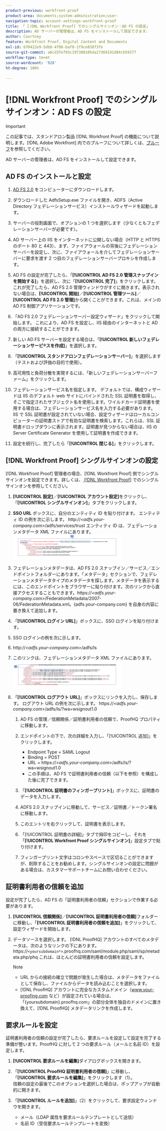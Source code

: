 ```yaml
---
product-previous: workfront-proof
product-area: documents;system-administration;user-
navigation-topic: account-settings-workfront-proof
title: 「 [!DNL Workfront Proof] でのシングルサインオン：AD FS の設定」
description: AD サーバーの管理者は、AD FS をインストールして設定できます。
author: Courtney
feature: Workfront Proof, Digital Content and Documents
exl-id: 670422e9-5db8-4f06-baf8-1f9ce83873fe
source-git-commit: a6cd3fe793c197308105da27369191d84cb59377
workflow-type: tm+mt
source-wordcount: '928'
ht-degree: 100%

---
```


# [!DNL Workfront Proof] でのシングルサインオン：AD FS の設定

>[!IMPORTANT]
>
>この記事では、スタンドアロン製品 [!DNL Workfront Proof] の機能について説明します。[!DNL Adobe Workfront] 内でのプルーフについて詳しくは、[プルーフ](../../../review-and-approve-work/proofing/proofing.md)を参照してください。

AD サーバーの管理者は、AD FS をインストールして設定できます。

## AD FS のインストールと設定

1. [AD FS 2.0](http://www.microsoft.com/en-us/download/details.aspx?id=10909) をコンピューターにダウンロードします。
1. ダウンロードした AdfsSetup.exe ファイルを開き、ADFS（Active Directory フェデレーションサービス）インストールウィザードを起動します。
1. サーバーの役割画面で、オプションの 1 つを選択します（少なくともフェデレーションサーバーが必要です）。
1. AD サーバー上の IIS をインターネットに公開しない場合（HTTP と HTTPS のポート 80 と 443）、まず、ファイアウォールの背後にフェデレーションサーバーを設定し、次に、ファイアウォールを介してフェデレーションサーバーに要求を渡す 2 つ目のフェデレーションサーバープロキシを作成します。
1. AD FS の設定が完了したら、「**[!UICONTROL AD FS 2.0 管理スナップインを開始する]**」を選択し、次に「**[!UICONTROL 完了]**」をクリックします。これが完了したら、AD FS 2.0 管理ウィンドウがすぐに開きます。表示されない場合は、**[!UICONTROL 開始]**／**[!UICONTROL 管理ツール]**／**[!UICONTROL AD FS 2.0 管理]**&#x200B;から開くことができます。これは、メインの AD FS 制御アプリケーションです。

1. 「AD FS 2.0 フェデレーションサーバー設定ウィザード」をクリックして開始します。
これにより、AD FS を設定し、IIS 経由のインターネットと AD の両方に接続することができます。
1. 新しい AD FS サーバーを設定する場合は、「**[!UICONTROL 新しいフェデレーションサービ®スを作成]**」を選択します。
1. 「**[!UICONTROL スタンドアロンフェデレーションサーバー]**」を選択します（テストおよび評価の目的で使用）。

1. 高可用性と負荷分散を実現するには、「新しいフェデレーションサーバーファーム」をクリックします。
1. フェデレーションサービス名を指定します。
デフォルトでは、構成ウィザードは IIS のデフォルト web サイトにバインドされた SSL 証明書を取得し、そこで指定されたサブジェクト名を使用します。ワイルドカード証明書を使用する場合は、フェデレーションサービス名を入力する必要があります。
IIS で SSL 証明書が設定されていない場合、設定ウィザードはローカルコンピューターの証明書ストアで有効な証明書を検索します。これらは、SSL 証明書ドロップダウンに表示されます。証明書が見つからない場合は、IIS の Server Certificate Generator を使用して証明書を作成できます。

1. 設定を続行し、完了したら「**[!UICONTROL 閉じる]**」をクリックします。

## [!DNL Workfront Proof] シングルサインオンの設定

[!DNL Workfront Proof] 管理者の場合、[!DNL Workfront Proof] 側でシングルサインオンを設定できます。詳しくは、[ [!DNL Workfront Proof]](../../../workfront-proof/wp-acct-admin/managing-security/single-sign-on-overview.md) でのシングルサインオンを参照してください。

1. **[!UICONTROL 設定]**／**[!UICONTROL アカウント設定]**&#x200B;をクリックし、「**[!UICONTROL シングルサインオン]**」タブをクリックします。

1. **SSO URL** ボックスに、自分のエンティティ ID を貼り付けます。
エンティティ ID の例を次に示します。
http://*&lt;adfs.your-company.com>*/adfs/services/trust
エンティティ ID は、フェデレーションメタデータ XML ファイルにあります。
   ![ProofHQ_configuration_02.png](assets/proofhq-configuration-02-350x80.png)

1. フェデレーションメタデータは、AD FS 2.0 スナップイン／サービス／エンドポイントフォルダーにあります。「メタデータ」セクションで、フェデレーションメタデータタイプのメタデータを探します。メタデータを表示するには、このエンドポイントをブラウザーに貼り付けます。次のリンクから直接アクセスすることもできます。https://*&lt;adfs.your-company.com>*/FederationMetadata/2007-06/FederationMetadata.xml。{adfs.your-company.com} を自身の内容に置き換えて追加します。
1. 「**[!UICONTROL ログイン URL]**」ボックスに、SSO ログインを貼り付けます。
1. SSO ログインの例を次に示します。
1. http://*&lt;adfs.your-company.com>*/adfs/ls
1. このリンクは、フェデレーションメタデータ XML ファイルにあります。
   ![ProofHQ_configuration_03.png](assets/proofhq-configuration-03-350x90.png)

1. 「**[!UICONTROL ログアウト URL]**」ボックスにリンクを入力し、保存します。
ログアウト URL の例を次に示します。
https://*&lt;adfs.your-company.com>*/adfs/ls/?wa=wsignout1.0

   1. AD FS の管理／信頼関係／証明書利用者の信頼で、ProofHQ プロパティに移動します。
   1. エンドポイントの下で、次の詳細を入力し、「[!UICONTROL 追加]」をクリックします。

      * Endpoint Type = SAML Logout
      * Binding = POST
      * URL = https://*&lt;adfs.your-company.com*>/adfs/ls/?wa=wsignout1.0
      * この手順は、AD FS で証明書利用者の信頼（以下を参照）を構成した後に完了できます。
   1. 「**[!UICONTROL 証明書のフィンガープリント]**」ボックスに、証明書のデータを入力します。
   1. ADFS 2.0 スナップインに移動して、サービス／証明書／トークン署名に移動します。
   1. このエントリを右クリックして、証明書を表示します。
   1. 「[!UICONTROL 証明書の詳細]」タブで拇印をコピーし、それを「**[!UICONTROL Workfront Proof シングルサインオン]**」設定タブで貼り付けます。

   1. フィンガープリント文字はコロンやスペースで区切ることができますが、削除することをお勧めします。シングルサインオンの設定に問題がある場合は、カスタマーサポートチームにお問い合わせください。


## 証明書利用者の信頼を追加

設定が完了したら、AD FS の「証明書利用者の信頼」セクションで作業する必要があります。

1. **[!UICONTROL 信頼関係]**／**[!UICONTROL 証明書利用者の信頼]**&#x200B;フォルダーに移動し、「**[!UICONTROL 証明書利用者の信頼を追加]**」をクリックして、設定ウィザードを開始します。

1. データソースを選択します。
[!DNL ProofHQ] アカウントのすべてのメタデータは、次のようなリンクの下にあります。
https://`<yoursubdomain*>`.proofhq.com/saml/module.php/saml/sp/metadata.php/phq
これは、ほとんどの証明書利用者の信頼を設定します。

   >[!NOTE]
   >
   >* URL からの接続の確立で問題が発生した場合は、メタデータをファイルとして保存し、ファイルからデータを読み込むことを選択します。
   >* [!DNL ProofHQ] アカウントに完全なカスタムドメイン（www.your-proofing.com など）が設定されている場合は、「{yoursubdomain}.proofhq.com」の部分全体を独自のドメインに置き換えて、[!DNL ProofHQ] メタデータリンクを作成します。


## 要求ルールを設定

証明書利用者の信頼の設定が完了したら、要求ルールを設定して設定を完了する準備が整います。ProofHQ に対して 2 つの要求ルール（メールと名前 ID）を設定します。

1. **[!UICONTROL 要求ルールを編集]**&#x200B;ダイアログボックスを開きます。
1. 「**[!UICONTROL ProofHQ 証明書利用者の信頼]**」に移動し、「**[!UICONTROL 要求ルールを編集]**」をクリックします（1）。\
   信頼の設定の最後でこのオプションを選択した場合は、ポップアップが自動的に開きます。

1. 「**[!UICONTROL ルールを追加]**」（2）をクリックして、要求設定ウィンドウを開きます。

   * メール（LDAP 属性を要求ルールテンプレートとして送信）
   * 名前 ID（受信要求ルールテンプレートを変換）
